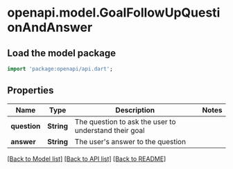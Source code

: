 # openapi.model.GoalFollowUpQuestionAndAnswer

## Load the model package
```dart
import 'package:openapi/api.dart';
```

## Properties
Name | Type | Description | Notes
------------ | ------------- | ------------- | -------------
**question** | **String** | The question to ask the user to understand their goal | 
**answer** | **String** | The user's answer to the question | 

[[Back to Model list]](../README.md#documentation-for-models) [[Back to API list]](../README.md#documentation-for-api-endpoints) [[Back to README]](../README.md)



